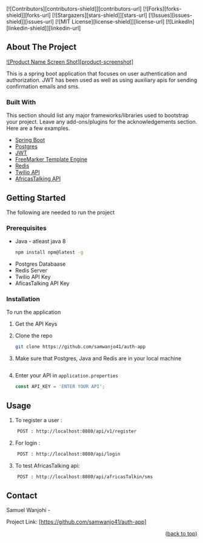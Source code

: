 <div id="top"></div>

[![Contributors][contributors-shield]][contributors-url]
[![Forks][forks-shield]][forks-url]
[![Stargazers][stars-shield]][stars-url]
[![Issues][issues-shield]][issues-url]
[![MIT License][license-shield]][license-url]
[![LinkedIn][linkedin-shield]][linkedin-url]


<!-- ABOUT THE PROJECT -->
## About The Project

[![Product Name Screen Shot][product-screenshot]](https://example.com)

This is a spring boot application that focuses on user authentication and authorization. JWT has been used as well as using auxiliary apis for sending confirmation emails and sms.


### Built With

This section should list any major frameworks/libraries used to bootstrap your project. Leave any add-ons/plugins for the acknowledgements section. Here are a few examples.

* [Spring Boot](https://spring.io/projects/spring-boot)
* [Postgres](https://www.postgresql.org/)
* [JWT](https://jwt.io/)
* [FreeMarker Template Engine](https://freemarker.apache.org/)
* [Redis](https://redis.io/)
* [Twilio API](https://www.twilio.com/)
* [AfricasTalking API](https://africastalking.com/)



<!-- GETTING STARTED -->
## Getting Started

The following are needed to run the project

### Prerequisites


* Java - atleast java 8
  ```sh
  npm install npm@latest -g

* Postgres Databaase 
* Redis Server
* Twilio API Key
* AficasTalking API Key

### Installation

 To run the application

1. Get the API Keys 
2. Clone the repo
   ```sh
   git clone https://github.com/samwanjo41/auth-app
   ```
3. Make sure that Postgres, Java and Redis are in your local machine

   ```
4. Enter your API in `application.properties`
   ```js
   const API_KEY = 'ENTER YOUR API';
   ```



<!-- USAGE EXAMPLES -->
## Usage

1. To register a user :
``` sh
    POST : http://localhost:8080/api/v1/register
```
2. For login :
``` sh
    POST : http://localhost:8080/api/login
```
3. To test AfricasTalking api:
``` sh
    POST : http://localhost:8080/api/africasTalkin/sms
```




<!-- CONTACT -->
## Contact

Samuel Wanjohi - 

Project Link: [https://github.com/samwanjo41/auth-app]

<p align="right">(<a href="#top">back to top</a>)</p>





